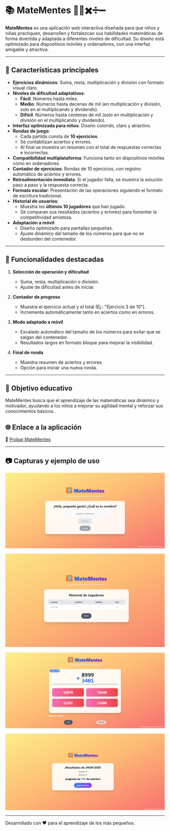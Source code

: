 
# 📚 MateMentes 🧠➕✖️➗➖

**MateMentes** es una aplicación web interactiva diseñada para que niños y niñas practiquen, desarrollen y fortalezcan sus habilidades matemáticas de forma divertida y adaptada a diferentes niveles de dificultad. Su diseño está optimizado para dispositivos móviles y ordenadores, con una interfaz amigable y atractiva.

---

## 🚀 Características principales

- **Ejercicios dinámicos**: Suma, resta, multiplicación y división con formato visual claro.
- **Niveles de dificultad adaptativos**:
  - **Fácil**: Números hasta miles.
  - **Medio**: Números hasta decenas de mil (en multiplicación y división, solo en el multiplicando y dividendo).
  - **Difícil**: Números hasta centenas de mil (solo en multiplicación y división en el multiplicando y dividendo).
- **Interfaz optimizada para niños**: Diseño colorido, claro y atractivo.
- **Rondas de juego**:
  - Cada partida consta de **10 ejercicios**.
  - Se contabilizan aciertos y errores.
  - Al final se muestra un resumen con el total de respuestas correctas e incorrectas.
- **Compatibilidad multiplataforma**: Funciona tanto en dispositivos móviles como en ordenadores.
- **Contador de ejercicios**: Rondas de 10 ejercicios, con registro automático de aciertos y errores.
- **Retroalimentación inmediata**: Si el jugador falla, se muestra la solución paso a paso y la respuesta correcta.
- **Formato escolar**: Presentación de las operaciones siguiendo el formato de escritura tradicional.
- **Historial de usuarios**:
  - Muestra los **últimos 10 jugadores** que han jugado.
  - Se comparan sus resultados (aciertos y errores) para fomentar la competitividad amistosa.
- **Adaptación a móvil**:
  - Diseño optimizado para pantallas pequeñas.
  - Ajuste dinámico del tamaño de los números para que no se desborden del contenedor.

---

## 📱 Funcionalidades destacadas

1. **Selección de operación y dificultad**
   - Suma, resta, multiplicación o división.
   - Ajuste de dificultad antes de iniciar.

2. **Contador de progreso**
   - Muestra el ejercicio actual y el total (Ej.: "Ejercicio 3 de 10").
   - Incrementa automáticamente tanto en aciertos como en errores.

3. **Modo adaptado a móvil**
   - Escalado automático del tamaño de los números para evitar que se salgan del contenedor.
   - Resultados largos en formato bloque para mejorar la visibilidad.

4. **Final de ronda**
   - Muestra resumen de aciertos y errores.
   - Opción para iniciar una nueva ronda.

---

## 🎯 Objetivo educativo

MateMentes busca que el aprendizaje de las matemáticas sea dinámico y motivador, ayudando a los niños a mejorar su agilidad mental y reforzar sus conocimientos básicos.

## 🌐 Enlace a la aplicación

🔗 [Probar MateMentes](https://matementes.netlify.app/)

---

## 📷 Capturas y ejemplo de uso

![Interfaz Inicial](public/captures/index.png)

![Historial](public/captures/history.png)

![Ejercicios](public/captures/problem.png)

![Resultados](public/captures/results.png)

---

Desarrollado con ❤️ para el aprendizaje de los más pequeños.
